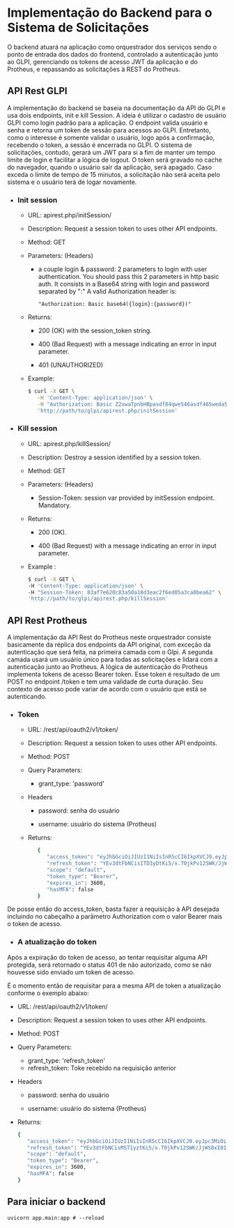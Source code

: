 # Implementação do Backend para o Sistema de Solicitações

O backend atuará na aplicação como orquestrador dos serviços sendo o ponto de entrada dos dados do frontend, controlado a autenticação junto ao GLPI, gerenciando os tokens de acesso JWT da aplicação e do Protheus, e repassando as solicitações à REST do Protheus.

## API Rest GLPI

A implementação do backend se baseia na documentação da API do GLPI e usa dois endpoints, init e kill Session. A ideia é utilizar o cadastro de usuário GLPI como login padrão para a aplicação. O endpoint valida usuário e senha e retorna um token de sessão para acessos ao GLPI. Entretanto, como o interesse é somente validar o usuário, logo após a confirmação, recebendo o token, a sessão é encerrada no GLPI. O sistema de solicitações, contudo, gerará um JWT para si a fim de manter um tempo limite de login e facilitar a lógica de logout. O token será gravado no cache do navegador, quando o usuário sair da aplicação, será apagado. Caso exceda o limite de tempo de 15 minutos, a solicitação não será aceita pelo sistema e o usuário terá de logar novamente.

* ### Init session

   * URL: apirest.php/initSession/

   * Description: Request a session token to uses other API endpoints.

   * Method: GET

   * Parameters: (Headers)

      * a couple login & password: 2 parameters to login with user authentication. You should pass this 2 parameters in http basic auth. It consists in a Base64 string with login and password separated by ":" A valid Authorization header is:

         ```"Authorization: Basic base64({login}:{password})"```

   * Returns:

      * 200 (OK) with the session_token string.

      * 400 (Bad Request) with a message indicating an error in input parameter.

      * 401 (UNAUTHORIZED)

   * Example:

      ```bash
      $ curl -X GET \
         -H 'Content-Type: application/json' \
         -H "Authorization: Basic Z2xwaTpnbHBpasdf84qwe546asdf465weda5" \
         'http://path/to/glpi/apirest.php/initSession'
      ```

* ### Kill session

   * URL: apirest.php/killSession/

   * Description: Destroy a session identified by a session token.

   *  Method: GET

   * Parameters: (Headers)

      * Session-Token: session var provided by initSession endpoint. Mandatory.

   * Returns:

      * 200 (OK).

      * 400 (Bad Request) with a message indicating an error in input parameter.

   * Example :

      ```bash
      $ curl -X GET \
      -H 'Content-Type: application/json' \
      -H "Session-Token: 83af7e620c83a50a18d3eac2f6ed05a3ca0bea62" \
      'http://path/to/glpi/apirest.php/killSession'
      ```

## API Rest Protheus

A implementação da API Rest do Protheus neste orquestrador consiste basicamente da réplica dos endpoints da API original, com exceção da autenticação que será feita, na primeira camada com o Glpi. A segunda camada usará um usuário único para todas as solicitações e lidará com a autenticação junto ao Protheus. A lógica de autenticação do Protheus implementa tokens de acesso Bearer token. Esse token é resultado de um POST no endpoint /token e tem uma validade de curta duração. Seu contexto de acesso pode variar de acordo com o usuário que está se autenticando.

* ###  Token

   * URL: /rest/api/oauth2/v1/token/

   * Description: Request a session token to uses other API endpoints.

   * Method: POST

   * Query Parameters:

      * grant_type: 'password'

   * Headers

      * password: senha do usuário

      * username: usuário do sistema (Protheus)

   * Returns:

      ```bash
         {
            "access_token": "eyJhbGciOiJIUzI1NiIsInR5cCI6IkpXVCJ9.eyJpc3MiOiJUT1RWUy1BRFZQTC1GV0pXVCIsInN1YiI6Im1hcmlvIiwiaWF0IjoxNTUzMDIyMjYwLCJleHAiOjE1NTMwMjU4NjAsInJlc3RyaWN0ZWR0byI6WyJhcGkvcHJvdGhldXMvIiwiYXBpL2ZyYW1ld29yay8iXX0.jgvejFxPYDchLtj04r7mizRZCerb7xFXhB8Ihk+kFqg=",
            "refresh_token": "YEv3dtFbNCisITD3yDtKi5/x.T0jkPv12SWK/JjWS0xI01YbIXWM10KWw2ehCxG9yRVkXCiItBYN57Rizh4OH67m7H3-Jd-3ruC4/pBAWBkXVO251HPiS91KAh7FfbZqWaiDPmvYBvoiaP4KRR1gYcvCr9ES7wC3iRA2wQrQvODlH7b3FCTmvHzCVmRMi4eApgy4iOGVpBK7-ryI=.fD77MI4MBk1rW6eBjMq9EutN1ZIC1YKKuKqdEhbLf/k=",
            "scope": "default",
            "token_type": "Bearer",
            "expires_in": 3600,
            "hasMFA": false
         }
      ```

De posse então do access_token, basta fazer a requisição à API desejada incluindo no cabeçalho a parâmetro Authorization com o valor Bearer mais o token de acesso.

* ### A atualização do token

Após a expiração do token de acesso, ao tentar requisitar alguma API protegida, será retornado o status 401 de não autorizado, como se não houvesse sido enviado um token de acesso.

É o momento então de requisitar para a mesma API de token a atualização conforme o exemplo abaixo:

   * URL: /rest/api/oauth2/v1/token/

   * Description: Request a session token to uses other API endpoints.

   * Method: POST

   * Query Parameters:

      * grant_type: 'refresh_token'
      * refresh_token: Toke recebido na requisição anterior

   * Headers

      * password: senha do usuário

      * username: usuário do sistema (Protheus)

   * Returns:

      ```bash
      {    
         "access_token": "eyJhbGciOiJIUzI1NiIsInR5cCI6IkpXVCJ9.eyJpc3MiOiJUT1RWUy1BRFZQTC1GV0pXVCIsInN1YiI6Im1hcmlvIiwiaWF0IjoxNTUzMDIyOTQ0LCJleHAiOjE1NTMwMjY1NDQsInJlc3RyaWN0ZWR0byI6WyJhcGkvcHJvdGhldXMvIiwiYXBpL2ZyYW1ld29yay8iXX0.XsS38RdeJIetwh6Zq2DLQs0PhyLSRxCxOnCgp4SaoeY=",
         "refresh_token": "YEv3dtFbNCisMST1yztKi5/x.T0jkPv12SWK/JjWS0xI01YbIXWM10KWw2ehCxG9yRVkXCiItBYN57Rizh4OH67m7H3-Jd-3ruC4/pBAWBkXVO251HPiS91KAh7FfbZqWaiDPmvYBvoiaP4KRR1hUct67vFah2VLUSymyfLQtOjltqqzVPkqZMBaVtyVl4c4pxTw4IQtpHw==.tIUbpKC8sWcB6oIMhXcbOhq/bveF216m9gmboBrxJ7U=",
         "scope": "default",
         "token_type": "Bearer",
         "expires_in": 3600,
         "hasMFA": false
      }
      ```

## Para iniciar o backend

```uvicorn app.main:app # --reload ```
